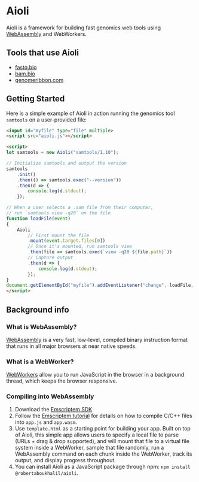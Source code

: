 # Aioli

Aioli is a framework for building fast genomics web tools using [WebAssembly](https://developer.mozilla.org/en-US/docs/WebAssembly) and WebWorkers.

## Tools that use Aioli

- [fastq.bio](https://github.com/robertaboukhalil/fastq.bio)
- [bam.bio](https://github.com/robertaboukhalil/bam.bio)
- [genomeribbon.com](https://github.com/MariaNattestad/Ribbon)

## Getting Started

Here is a simple example of Aioli in action running the genomics tool `samtools` on a user-provided file:

```html
<input id="myfile" type="file" multiple>
<script src="aioli.js"></script>

<script>
let samtools = new Aioli("samtools/1.10");

// Initialize samtools and output the version
samtools
    .init()
    .then(() => samtools.exec("--version"))
    .then(d => {
        console.log(d.stdout);
    });

// When a user selects a .sam file from their computer,
// run `samtools view -q20` on the file
function loadFile(event)
{
    Aioli
        // First mount the file
        .mount(event.target.files[0])
        // Once it's mounted, run samtools view
        .then(file => samtools.exec(`view -q20 ${file.path}`))
        // Capture output
        .then(d => {
            console.log(d.stdout);
        });
}
document.getElementById("myfile").addEventListener("change", loadFile, false);
</script>
```

## Background info

### What is WebAssembly?
[WebAssembly](https://developer.mozilla.org/en-US/docs/WebAssembly) is a very fast, low-level, compiled binary instruction format that runs in all major browsers at near native speeds.

### What is a WebWorker?
[WebWorkers](https://developer.mozilla.org/en-US/docs/Web/API/Web_Workers_API) allow you to run JavaScript in the browser in a background thread, which keeps the browser responsive.

### Compiling into WebAssembly
1. Download the [Emscriptem SDK](https://kripken.github.io/emscripten-site/docs/getting_started/downloads.html)
2. Follow the [Emscriptem tutorial](https://kripken.github.io/emscripten-site/docs/getting_started/Tutorial.html) for details on how to compile C/C++ files into `app.js` and `app.wasm`.
3. Use `template.html` as a starting point for building your app. Built on top of Aioli, this simple app allows users to specify a local file to parse (URLs + drag & drop supported), and will mount that file to a virtual file system inside a WebWorker, sample that file randomly, run a WebAssembly command on each chunk inside the WebWorker, track its output, and display progress throughout.
4. You can install Aioli as a JavaScript package through npm: `npm install @robertaboukhalil/aioli`.
